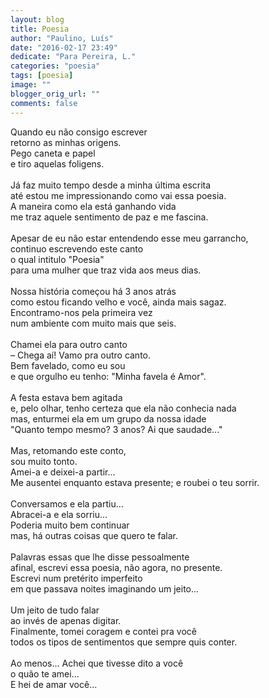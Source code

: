 ```yaml
---
layout: blog
title: Poesia
author: "Paulino, Luís"
date: "2016-02-17 23:49"
dedicate: "Para Pereira, L."
categories: "poesia"
tags: [poesia]
image: ""
blogger_orig_url: ""
comments: false
---
```


Quando eu não consigo escrever\
retorno as minhas origens.\
Pego caneta e papel\
e tiro aquelas foligens.\
\
Já faz muito tempo desde a minha última escrita\
até estou me impressionando como vai essa poesia.\
A maneira como ela está ganhando vida\
me traz aquele sentimento de paz e me fascina.\
\
Apesar de eu não estar entendendo esse meu garrancho,\
continuo escrevendo este canto\
o qual intitulo "Poesia"\
para uma mulher que traz vida aos meus dias.\
\
Nossa história começou há 3 anos atrás\
como estou ficando velho e você, ainda mais sagaz.\
Encontramo-nos pela primeira vez\
num ambiente com muito mais que seis.\
\
Chamei ela para outro canto\
– Chega aí! Vamo pra outro canto.\
Bem favelado, como eu sou\
e que orgulho eu tenho: "Minha favela é Amor".\
\
A festa estava bem agitada\
e, pelo olhar, tenho certeza que ela não conhecia nada\
mas, enturmei ela em um grupo da nossa idade\
"Quanto tempo mesmo? 3 anos? Ai que saudade..."\
\
Mas, retomando este conto,\
sou muito tonto.\
Amei-a e deixei-a partir...\
Me ausentei enquanto estava presente; e roubei o teu sorrir.\
\
Conversamos e ela partiu...\
Abracei-a e ela sorriu...\
Poderia muito bem continuar\
mas, há outras coisas que quero te falar.\
\
Palavras essas que lhe disse pessoalmente\
afinal, escrevi essa poesia, não agora, no presente.\
Escrevi num pretérito imperfeito\
em que passava noites imaginando um jeito...\
\
Um jeito de tudo falar\
ao invés de apenas digitar.\
Finalmente, tomei coragem e contei pra você\
todos os tipos de sentimentos que sempre quis conter.\
\
Ao menos... Achei que tivesse dito a você\
o quão te amei...\
E hei de amar você...
